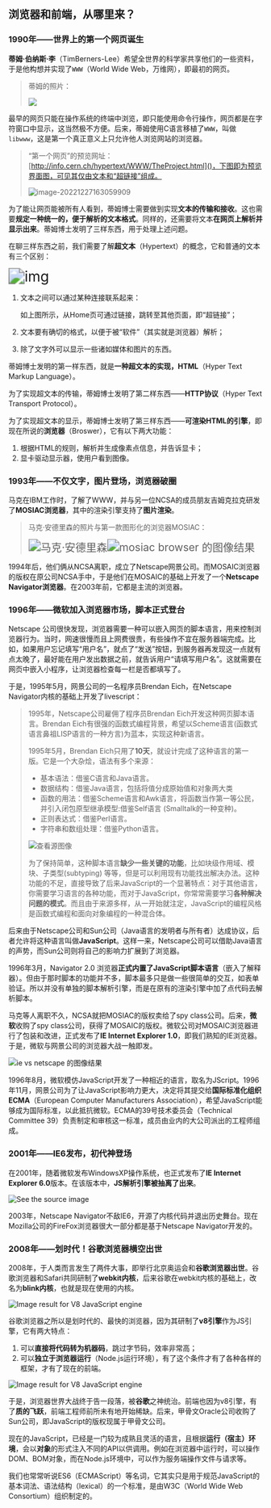 ## 浏览器和前端，从哪里来？

### 1990年——世界上的第一个网页诞生

**蒂姆·伯纳斯·李**（TimBerners-Lee）希望全世界的科学家共享他们的一些资料，于是他构想并实现了`WWW`（World Wide Web，万维网），即最初的网页。

> 蒂姆的照片：
>
> <img src="https://images.drshw.tech/images/notes/god.jpg"/>

最早的网页只能在操作系统的终端中浏览，即只能使用命令行操作，网页都是在字符窗口中显示，这当然极不方便。后来，蒂姆使用C语言移植了`WWW`，叫做`libwww`，这是第一个真正意义上只允许他人浏览网站的浏览器。

> “第一个网页”的预览网址：[http://info.cern.ch/hypertext/WWW/TheProject.html]()，下图即为预览界面图，可见其仅由文本和“超链接”组成。
>
> ![image-20221227163059909](https://images.drshw.tech/images/notes/image-20221227163059909.png)

为了能让网页能被所有人看到，蒂姆博士需要做到实现**文本的传输和接收**。这也需要**规定一种统一的，便于解析的文本格式**。同样的，还需要将文本**在网页上解析并显示出来**。蒂姆博士发明了三样东西，用于处理上述问题。

在聊三样东西之前，我们需要了解**超文本**（Hypertext）的概念，它和普通的文本有三个区别：

<img src="https://handwiki.org/wiki/images/thumb/4/41/Sistema_hipertextual.jpg/250px-Sistema_hipertextual.jpg" alt="img" style="zoom:200%;" />

1. 文本之间可以通过某种连接联系起来：

   如上图所示，从Home页可通过链接，跳转至其他页面，即“超链接”；

2. 文本要有确切的格式，以便于被“软件”（其实就是浏览器）解析；

3. 除了文字外可以显示一些诸如媒体和图片的东西。

蒂姆博士发明的第一样东西，就是**一种超文本的实现，HTML**（Hyper Text Markup Language）。

为了实现超文本的传输，蒂姆博士发明了第二样东西——**HTTP协议**（Hyper Text Transport Protocol）。

为了实现超文本的显示，蒂姆博士发明了第三样东西——**可渲染HTML的引擎**，即现在所说的**浏览器**（Broswer），它有以下两大功能：

1. 根据HTML的规则，解析并生成像素点信息，并告诉显卡；
2. 显卡驱动显示器，使用户看到图像。

### 1993年——不仅文字，图片登场，浏览器破圈

马克在IBM工作时，了解了WWW，并与另一位NCSA的成员朋友吉姆克拉克研发了**MOSIAC浏览器**，其中的渲染引擎支持了**图片渲染**。

> 马克·安德里森的照片与第一款图形化的浏览器MOSIAC：
>
> <img src="https://images.drshw.tech/images/notes/OIP-C.8aLqUIBn6ysc-yIY7e9pwgAAAA" alt="马克·安德里森" style="zoom:150%;" /><img src="https://tse1-mm.cn.bing.net/th/id/OIP-C.Z6Eo2uEZ02h0ATkwPAMWcgHaFQ?w=247&h=180&c=7&r=0&o=5&pid=1.7" alt="mosiac browser 的图像结果" style="zoom:150%;" />

1994年后，他们俩从NCSA离职，成立了Netscape网景公司。而MOSAIC浏览器的版权在原公司NCSA手中，于是他们在MOSAIC的基础上开发了一个**Netscape Navigator浏览器**。在2003年前，它都是主流的浏览器。

### 1996年——微软加入浏览器市场，脚本正式登台

Netscape 公司很快发现，浏览器需要一种可以嵌入网页的脚本语言，用来控制浏览器行为。当时，网速很慢而且上网费很贵，有些操作不宜在服务器端完成。比如，如果用户忘记填写“用户名”，就点了“发送”按钮，到服务器再发现这一点就有点太晚了，最好能在用户发出数据之前，就告诉用户“请填写用户名”。这就需要在网页中嵌入小程序，让浏览器检查每一栏是否都填写了。

于是，1995年5月，网景公司的一名程序员Brendan Eich，在Netscape Navigator内核的基础上开发了livescript：

> 1995年，Netscape公司雇佣了程序员Brendan Eich开发这种网页脚本语言。Brendan Eich有很强的函数式编程背景，希望以Scheme语言(函数式语言鼻祖LISP语言的一种方言)为蓝本，实现这种新语言。
>
> 1995年5月，Brendan Eich只用了**10天**，就设计完成了这种语言的第一版。它是一个大杂烩，语法有多个来源：
>
> + 基本语法：借鉴C语言和Java语言。
> + 数据结构：借鉴Java语言，包括将值分成原始值和对象两大类
> + 函数的用法：借鉴Scheme语言和Awk语言，将函数当作第一等公民，并引入闭包原型继承模型:借鉴Self语言 (Smalltalk的一种变种)。
> + 正则表达式：借鉴Perl语言。
> + 字符串和数组处理：借鉴Python语言。
>
> ![查看源图像](https://images.drshw.tech/images/notes/livescript-in-editor.png)
>
> 为了保持简单，这种脚本语言**缺少一些关键的功能**，比如块级作用域、模块、子类型(subtyping) 等等，但是可以利用现有功能找出解决办法。这种功能的不足，直接导致了后来JavaScript的一个显著特点：对于其他语言，你需要学习语言的各种功能，而对于JavaScript，你常常需要学习**各种解决问题的模式**。而且由于来源多样，从一开始就注定，JavaScript的编程风格是函数式编程和面向对象编程的一种混合体。

后来由于Netscape公司和Sun公司（Java语言的发明者与所有者）达成协议，后者允许将这种语言叫做**JavaScript**。这样一来，Netscape公司可以借助Java语言的声势，而Sun公司则将自己的影响力扩展到了浏览器。

1996年3月，Navigator 2.0 浏览器**正式内置了JavaScript脚本语言**（嵌入了解释器）。但由于那时脚本的功能并不多，脚本最多只是做一些很简单的交互，如表单验证。所以并没有单独的脚本解析引擎，而是在原有的渲染引擎中加了点代码去解析脚本。

马克等人离职不久，NCSA就把MOSIAC的版权卖给了spy class公司。后来，**微软**收购了spy class公司，获得了MOSAIC的版权。微软公司对MOSAIC浏览器进行了包装和改进，正式发布了**IE Internet Explorer 1.0**，即我们熟知的IE浏览器。于是，微软与网景公司的浏览器大战一触即发。

![ie vs netscape 的图像结果](https://tse3-mm.cn.bing.net/th/id/OIP-C.Eny4dllpwcL58YuaAIzjiQHaFS?w=252&h=180&c=7&r=0&o=5&pid=1.7)

1996年8月，微软模仿JavaScript开发了一种相近的语言，取名为JScript。1996年11月，网景公司为了让JavaScript影响力更大，决定将其提交给**国际标准化组织ECMA**（European Computer Manufacturers Association），希望JavaScript能够成为国际标准，以此抵抗微软。ECMA的39号技术委员会（Technical Committee 39）负责制定和审核这一标准，成员由业内的大公司派出的工程师组成。

### 2001年——IE6发布，初代神登场

在2001年，随着微软发布WindowsXP操作系统，也正式发布了**IE Internet Explorer 6.0**版本。在该版本中，**JS解析引擎被抽离了出来**。

![See the source image](https://ts1.cn.mm.bing.net/th/id/R-C.f3d698a1642dc3d6fc104875999c9316?rik=N5wdcFn7RikPLg&riu=http%3a%2f%2fwww.betaarchive.com%2fimageupload%2f2014-01%2f1389982566.or.42872.png&ehk=A%2fwaVC1hxVObmGYuFC1K%2f%2fX%2fDSl7lHTObpVpJmkohxY%3d&risl=&pid=ImgRaw&r=0)

2003年，Netscape Navigator不敌IE6，开源了内核代码并退出历史舞台。现在Mozilla公司的FireFox浏览器很大一部分都是基于Netscape Navigator开发的。

### 2008年——划时代！谷歌浏览器横空出世

2008年，于人类而言发生了两件大事，即举行北京奥运会和**谷歌浏览器出世**。谷歌浏览器和Safari共同研制了**webkit内核**，后来谷歌在webkit内核的基础上，改名为**blink内核**，也就是现在使用的内核。

![Image result for V8 JavaScript engine ](https://images.drshw.tech/images/notes/OIP-C.pGq38PpiCZKWcczKjpMe9gHaCH)

谷歌浏览器之所以是划时代的、最快的浏览器，因为其研制了**v8引擎**作为JS引擎，它有两大特点：

1. 可以**直接将代码转为机器码**，跳过字节码，效率非常高；
2. 可以**独立于浏览器运行**（Node.js运行环境），有了这个条件才有了各种各样的框架，才有了现在的前端。

![Image result for V8 JavaScript engine ](https://images.drshw.tech/images/notes/OIP-C.Vc1mVuNRMJwmAnXjSrrUJgHaFV)

于是，浏览器世界大战终于告一段落，被**谷歌**之神统治。前端也因为v8引擎，有了**质的飞跃**，前端工程师前所未有地开始稀缺。后来，甲骨文Oracle公司收购了Sun公司，即JavaScript的版权现属于甲骨文公司。

现在的JavaScript，已经是一门较为成熟且灵活的语言，且根据**运行（宿主）环境**，会以**对象**的形式注入不同的API以供调用。例如在浏览器中运行时，可以操作DOM、BOM对象，而在Node.js环境中，可以作为服务端操作文件与请求等。

我们也常常听说ES6（ECMAScript）等名词，它其实只是用于规范JavaScript的基本词法、语法结构（lexical）的一个标准，是由W3C（World Wide Web Consortium）组织制定的。
